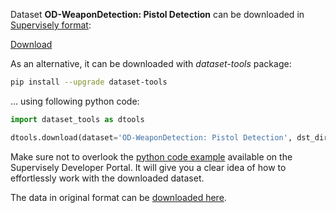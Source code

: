 Dataset **OD-WeaponDetection: Pistol Detection** can be downloaded in [Supervisely format](https://developer.supervisely.com/api-references/supervisely-annotation-json-format):

 [Download](https://assets.supervisely.com/remote/eyJsaW5rIjogInMzOi8vc3VwZXJ2aXNlbHktZGF0YXNldHMvMjc5NV9PRC1XZWFwb25EZXRlY3Rpb246IFBpc3RvbCBEZXRlY3Rpb24vb2Qtd2VhcG9uZGV0ZWN0aW9uOi1waXN0b2wtZGV0ZWN0aW9uLURhdGFzZXROaW5qYS50YXIiLCAic2lnIjogIlovWkR3TGYvaGRITFRZcUhIUjk2a2ZmRnhXWi9uV2lVMlNFN2U5NEZTL2s9In0=?response-content-disposition=attachment%3B%20filename%3D%22od-weapondetection%3A-pistol-detection-DatasetNinja.tar%22)

As an alternative, it can be downloaded with *dataset-tools* package:
``` bash
pip install --upgrade dataset-tools
```

... using following python code:
``` python
import dataset_tools as dtools

dtools.download(dataset='OD-WeaponDetection: Pistol Detection', dst_dir='~/dataset-ninja/')
```
Make sure not to overlook the [python code example](https://developer.supervisely.com/getting-started/python-sdk-tutorials/iterate-over-a-local-project) available on the Supervisely Developer Portal. It will give you a clear idea of how to effortlessly work with the downloaded dataset.

The data in original format can be [downloaded here](https://drive.google.com/file/d/1Szc920DAh5kU8Qk38Doq0znEVR1QmTZS/view?usp=sharing).